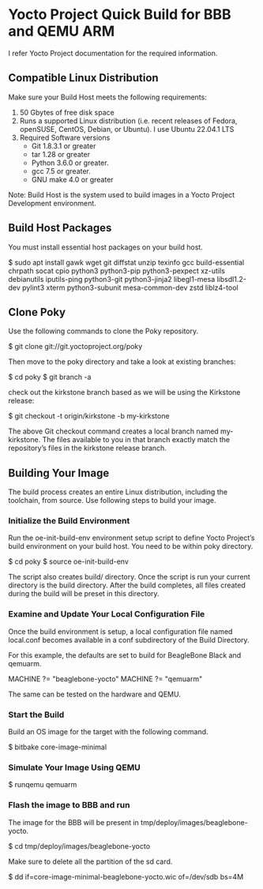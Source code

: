 # Yocto Project Quick Build for BBB and QEMU ARM

I refer Yocto Project documentation for the required information.

## Compatible Linux Distribution

Make sure your Build Host meets the following requirements:

1. 50 Gbytes of free disk space
2. Runs a supported Linux distribution (i.e. recent releases of Fedora, openSUSE, CentOS, Debian, or Ubuntu). I use Ubuntu 22.04.1 LTS
3. Required Software versions
    * Git 1.8.3.1 or greater
    * tar 1.28 or greater
    * Python 3.6.0 or greater.
    * gcc 7.5 or greater.
    * GNU make 4.0 or greater

Note: Build Host is the system used to build images in a Yocto Project Development environment.

## Build Host Packages

You must install essential host packages on your build host.

\$ sudo apt install gawk wget git diffstat unzip texinfo gcc build-essential chrpath socat cpio python3 python3-pip python3-pexpect xz-utils debianutils iputils-ping python3-git python3-jinja2 libegl1-mesa libsdl1.2-dev pylint3 xterm python3-subunit mesa-common-dev zstd liblz4-tool

## Clone Poky

Use the following commands to clone the Poky repository.

\$ git clone git://git.yoctoproject.org/poky

Then move to the poky directory and take a look at existing branches:

\$ cd poky
\$ git branch -a

check out the kirkstone branch based as we will be using the Kirkstone release:

\$ git checkout -t origin/kirkstone -b my-kirkstone

The above Git checkout command creates a local branch named my-kirkstone. The files available to you in that branch exactly match the repository’s files in the kirkstone release branch.

## Building Your Image

The build process creates an entire Linux distribution, including the toolchain, from source. Use following steps to build your image.

### Initialize the Build Environment

Run the oe-init-build-env environment setup script to define Yocto Project’s build environment on your build host. You need to be within poky directory.

\$ cd poky
\$ source oe-init-build-env

The script also creates build/ directory. Once the script is run your current directory is the build directory. After the build completes, all files created during the build will be preset in this directory.

### Examine and Update Your Local Configuration File

Once the build environment is setup, a local configuration file named local.conf becomes available in a conf subdirectory of the Build Directory.

For this example, the defaults are set to build for BeagleBone Black and qemuarm.

MACHINE ?= "beaglebone-yocto"
MACHINE ?= "qemuarm"

The same can be tested on the hardware and QEMU.

### Start the Build

Build an OS image for the target with the following command.

\$ bitbake core-image-minimal

### Simulate Your Image Using QEMU

\$ runqemu qemuarm

### Flash the image to BBB and run

The image for the BBB will be present in tmp/deploy/images/beaglebone-yocto.

\$ cd tmp/deploy/images/beaglebone-yocto

Make sure to delete all the partition of the sd card.

\$ dd if=core-image-minimal-beaglebone-yocto.wic of=/dev/sdb bs=4M
